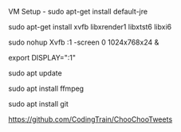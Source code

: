VM Setup - 
  sudo apt-get install default-jre
  
  sudo apt-get install xvfb libxrender1 libxtst6 libxi6
  
  sudo nohup Xvfb :1 -screen 0 1024x768x24 &
  
  export DISPLAY=":1"
  
  sudo apt update
  
  sudo apt install ffmpeg
  
  sudo apt install git

https://github.com/CodingTrain/ChooChooTweets

